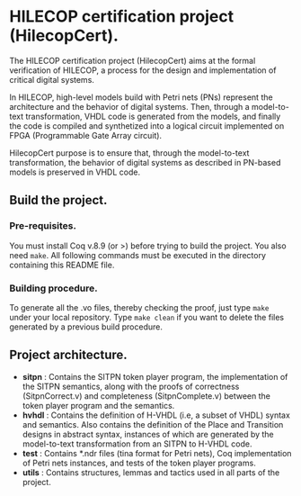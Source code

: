 # HILECOP certification project (HilecopCert).

The HILECOP certification project (HilecopCert) aims at the
formal verification of HILECOP, a process for the design and
implementation of critical digital systems.

In HILECOP, high-level models build with Petri nets (PNs) represent
the architecture and the behavior of digital systems.
Then, through a model-to-text transformation, VHDL code is generated 
from the models, and finally the code is compiled and synthetized
into a logical circuit implemented on FPGA (Programmable Gate Array circuit).

HilecopCert purpose is to ensure that, through the model-to-text
transformation, the behavior of digital systems as described in 
PN-based models is preserved in VHDL code.

## Build the project.

### Pre-requisites.

You must install Coq v.8.9 (or >) before trying to build the project.
You also need `make`. 
All following commands must be executed in the directory containing 
this README file.

### Building procedure.

To generate all the .vo files, thereby checking the proof, just type `make`
under your local repository. Type `make clean` if you want to delete the files
generated by a previous build procedure.

## Project architecture.

- **sitpn** : Contains the SITPN token player program, the implementation of
              the SITPN semantics, along with the proofs of correctness (SitpnCorrect.v)
              and completeness (SitpnComplete.v) between the token player program
              and the semantics.
- **hvhdl** : Contains the definition of H-VHDL (i.e, a subset of VHDL) syntax and
  	      semantics. Also contains the definition of the Place and Transition
	      designs in abstract syntax, instances of which are generated by the
	      model-to-text transformation from an SITPN to H-VHDL code.
- **test**  : Contains *.ndr files (tina format for Petri nets), Coq implementation
              of Petri nets instances, and tests of the token player programs.
- **utils** : Contains structures, lemmas and tactics used
  	      in all parts of the project.
